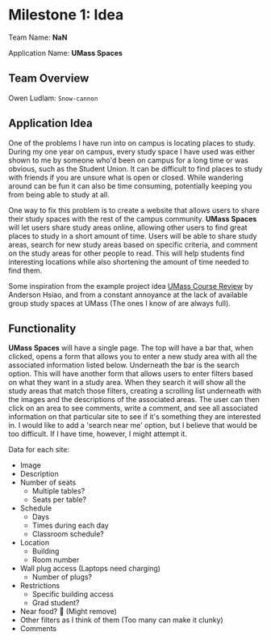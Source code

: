 # Milestone 1: Idea

Team Name: **NaN**

Application Name: **UMass Spaces**

## Team Overview

Owen Ludlam: `Snow-cannon`

## Application Idea

One of the problems I have run into on campus is locating places to study. During my one year on campus, every study space I have used was either shown to me by someone who'd been on campus for a long time or was obvious, such as the Student Union. It can be difficult to find places to study with friends if you are unsure what is open or closed. While wandering around can be fun it can also be time consuming, potentially keeping you from being able to study at all.

One way to fix this problem is to create a website that allows users to share their study spaces with the rest of the campus community. **UMass Spaces** will let users share study areas online, allowing other users to find great places to study in a short amount of time. Users will be able to share study areas, search for new study areas based on specific criteria, and comment on the study areas for other people to read. This will help students find interesting locations while also shortening the amount of time needed to find them.

Some inspiration from the example project idea [UMass Course Review](https://github.com/Anderson-100/cs326-project-undefined/blob/main/docs/milestone-1.md) by Anderson Hsiao, and from a constant annoyance at the lack of available group study spaces at UMass (The ones I know of are always full).

## Functionality

**UMass Spaces** will have a single page. The top will have a bar that, when clicked, opens a form that allows you to enter a new study area with all the associated information listed below. Underneath the bar is the search option. This will have another form that allows users to enter filters based on what they want in a study area. When they search it will show all the study areas that match those filters, creating a scrolling list underneath with the images and the descriptions of the associated areas. The user can then click on an area to see comments, write a comment, and see all associated information on that particular site to see if it's something they are interested in. I would like to add a 'search near me' option, but I believe that would be too difficult. If I have time, however, I might attempt it.

Data for each site:

* Image
* Description
* Number of seats
  * Multiple tables?
  * Seats per table?
* Schedule
  * Days
  * Times during each day
  * Classroom schedule?
* Location
  * Building
  * Room number
* Wall plug access (Laptops need charging)
  * Number of plugs?
* Restrictions
  * Specific building access
  * Grad student?
* Near food? 🤷 (Might remove)
* Other filters as I think of them (Too many can make it clunky)
* Comments
